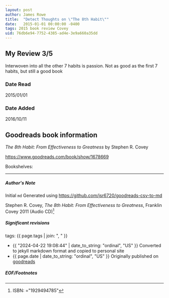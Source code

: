 ```yaml
---
layout: post
author: James Rowe
title:  "Detect Thoughts on \"The 8th Habit\""
date:   2015-01-01 00:00:00 -0400
tags: 2015 book review Covey 
uid: 76db6e94-7752-4385-ad4e-3e9a660a35dd
---
```


<!-- highly dependent on how you personally use jekyll templates, and how you want this to show up -->
<!-- escape any jekyll keys with double brackets -->

## My Review 3/5

Interwoven into all the other 7 habits is passion. Not as good as the first 7 habits, but still a good book

### Date Read
2015/01/01

### Date Added
2016/10/11

## Goodreads book information

*The 8th Habit: From Effectiveness to Greatness* by Stephen R. Covey

https://www.goodreads.com/book/show/1678669

Bookshelves: 

---

##### Author's Note

Initial `md` Generated using https://github.com/jsr6720/goodreads-csv-to-md

Stephen R. Covey, *The 8th Habit: From Effectiveness to Greatness*,  Franklin Covey 2011 (Audio CD)[^1]

##### Significant revisions

tags: {{ page.tags | join: ", " }} <!-- todo move this somewhere -->

- {{ "2024-04-22 19:08:44" | date_to_string: "ordinal", "US" }} Converted to jekyll markdown format and copied to personal site
- {{ page.date | date_to_string: "ordinal", "US" }} Originally published on [goodreads](https://www.goodreads.com)

##### EOF/Footnotes

[^1]: ISBN: ="1929494785"